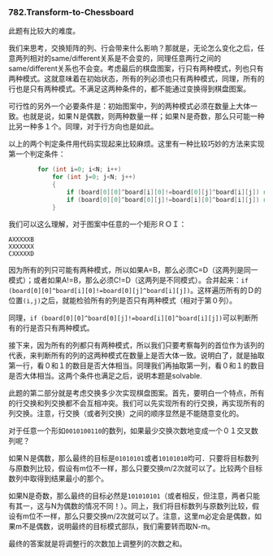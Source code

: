 ### 782.Transform-to-Chessboard

此题有比较大的难度。

我们来思考，交换矩阵的列、行会带来什么影响？那就是，无论怎么变化之后，任意两列相对的same/different关系是不会变的，同理任意两行之间的same/different关系也不会变。考虑最后的棋盘图案，行只有两种模式，列也只有两种模式。这就意味着在初始状态，所有的列必须也只有两种模式，同理，所有的行也是只有两种模式。不满足这两种条件的，都不能通过变换得到棋盘图案。

可行性的另外一个必要条件是：初始图案中，列的两种模式必须在数量上大体一致。也就是说，如果Ｎ是偶数，则两种数量一样；如果Ｎ是奇数，那么只可能一种比另一种多１个。同理，对于行方向也是如此。

以上的两个判定条件用代码实现起来比较麻烦。这里有一种比较巧妙的方法来实现第一个判定条件：
```cpp
        for (int i=0; i<N; i++)
            for (int j=0; j<N; j++)
            {
                if (board[0][0]^board[i][0]!=board[0][j]^board[i][j]) return -1;
                if (board[0][0]^board[0][j]!=board[i][0]^board[i][j]) return -1;
            }
```
我们可以这么理解，对于图案中任意的一个矩形ＲＯＩ：
```
AXXXXXB
XXXXXXX
CXXXXXD
```
因为所有的列只可能有两种模式，所以如果A=B，那么必须C=D（这两列是同一模式）；或者如果A!=B，那么必须C!=D（这两列是不同模式）。合并起来：```if (board[0][0]^board[i][0]!=board[0][j]^board[i][j])```。这样遍历所有的Ｄ的位置```(i,j)```之后，就能检验所有的列是否只有两种模式（相对于第０列）。

同理，```if (board[0][0]^board[0][j]!=board[i][0]^board[i][j])```可以判断所有的行是否只有两种模式。

接下来，因为所有的列都只有两种模式，所以我们只要考察每列的首位作为该列的代表，来判断所有的列的这两种模式在数量上是否大体一致。说明白了，就是抽取第一行，看０和１的数目是否大体相当。同理我们再抽取第一列，看０和１的数目是否大体相当。这两个条件也满足之后，说明本题是solvable.

此题的第二部分就是考虑交换多少次实现棋盘图案。首先，要明白一个特点，所有的行交换和列交换都不会互相冲突。我们可以先实现所有的行交换，再实现所有的列交换。注意，行交换（或者列交换）之间的顺序显然是不能随意变化的。

对于任意一个形如```0010100110```的数列，如果最少交换次数地变成一个０１交叉数列呢？

如果Ｎ是偶数，那么最终的目标是```01010101```或者```10101010```均可．只要将目标数列与原数列比较，假设有m位不一样，那么只要交换m/2次就可以了。比较两个目标数列中取得到结果最小的那个。

如果N是奇数，那么最终的目标必然是```101010101```（或者相反，但注意，两者只能有其一，这与N为偶数的情况不同！）。同上，我们将目标数列与原数列比较，假设有m位不一样，那么只要交换m/2次就可以了。注意，这里m必定会是偶数，如果m不是偶数，说明最终的目标模式部队，我们需要转而取N-m。

最终的答案就是将调整行的次数加上调整列的次数之和。
